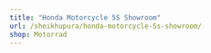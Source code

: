```yaml
---
title: "Honda Motorcycle 5S Showroom"
url: /sheikhupura/honda-motorcycle-5s-showroom/
shop: Motorrad
---
```


